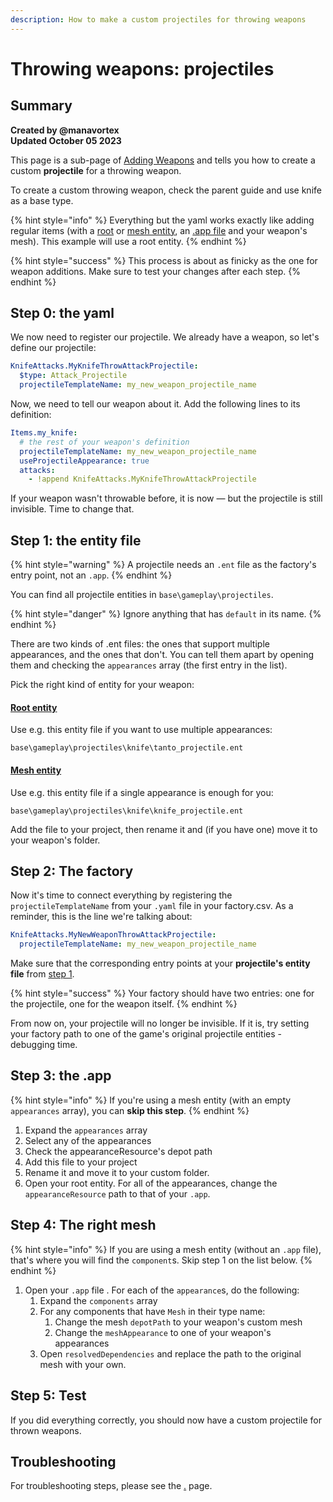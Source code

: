 ```yaml
---
description: How to make a custom projectiles for throwing weapons
---
```


# Throwing weapons: projectiles

## Summary

**Created by @manavortex**\
**Updated October 05 2023**

This page is a sub-page of [Adding Weapons](./) and tells you how to create a custom **projectile** for a throwing weapon.

To create a custom throwing weapon, check the parent guide and use knife as a base type.

{% hint style="info" %}
Everything but the yaml works exactly like adding regular items (with a [root](../../../../for-mod-creators-theory/files-and-what-they-do/entity-.ent-files/#root-entity) or [mesh entity](../../../../for-mod-creators-theory/files-and-what-they-do/entity-.ent-files/#mesh-component-entity-simple-entity), an [.app file](../../../../for-mod-creators-theory/files-and-what-they-do/appearance-.app-files/#appearances) and your weapon's mesh). This example will use a root entity.
{% endhint %}

{% hint style="success" %}
This process is about as finicky as the one for weapon additions. Make sure to test your changes after each step.
{% endhint %}

## Step 0: the yaml

We now need to register our projectile. We already have a weapon, so let's define our projectile:

```yaml
KnifeAttacks.MyKnifeThrowAttackProjectile:
  $type: Attack_Projectile
  projectileTemplateName: my_new_weapon_projectile_name
```

Now, we need to tell our weapon about it. Add the following lines to its definition:

```yaml
Items.my_knife:
  # the rest of your weapon's definition
  projectileTemplateName: my_new_weapon_projectile_name
  useProjectileAppearance: true
  attacks: 
    - !append KnifeAttacks.MyKnifeThrowAttackProjectile
```

If your weapon wasn't throwable before, it is now — but the projectile is still invisible. Time to change that.

## Step 1: the entity file

{% hint style="warning" %}
A projectile needs an `.ent` file as the factory's entry point, not an `.app`.
{% endhint %}

You can find all projectile entities in `base\gameplay\projectiles`. &#x20;

{% hint style="danger" %}
Ignore anything that has `default` in its name.
{% endhint %}

There are two kinds of .ent files: the ones that support multiple appearances, and the ones that don't. You can tell them apart by opening them and checking the `appearances` array (the first entry in the list).&#x20;

Pick the right kind of entity for your weapon:

#### [Root entity](../../../../for-mod-creators-theory/files-and-what-they-do/entity-.ent-files/#root-entity)

Use e.g. this entity file if you want to use multiple appearances:

```
base\gameplay\projectiles\knife\tanto_projectile.ent
```

#### [Mesh entity](../../../../for-mod-creators-theory/files-and-what-they-do/entity-.ent-files/#mesh-component-entity-simple-entity)

Use e.g. this entity file if a single appearance is enough for you:

```
base\gameplay\projectiles\knife\knife_projectile.ent
```

Add the file to your project, then rename it and (if you have one) move it to your weapon's folder.

## Step 2: The factory

Now it's time to connect everything by registering the `projectileTemplateName` from your `.yaml` file in your factory.csv. As a reminder, this is the line we're talking about:

```yaml
KnifeAttacks.MyNewWeaponThrowAttackProjectile:
  projectileTemplateName: my_new_weapon_projectile_name
```

Make sure that the corresponding entry points at your **projectile's entity file** from [step 1](throwing-weapons-projectiles.md#step-1-the-entity-file).&#x20;

{% hint style="success" %}
Your factory should have two entries: one for the projectile, one for the weapon itself.
{% endhint %}

From now on, your projectile will no longer be invisible. If it is, try setting your factory path to one of the game's original projectile entities - debugging time.

## Step 3: the .app

{% hint style="info" %}
If you're using a mesh entity (with an empty `appearances` array), you can **skip this step**.
{% endhint %}

1. Expand the `appearances` array
2. Select any of the appearances
3. Check the appearanceResource's depot path
4. Add this file to your project
5. Rename it and move it to your custom folder.
6. Open your root entity. For all of the appearances, change the `appearanceResource` path to that of your `.app`.

## Step 4: The right mesh

{% hint style="info" %}
If you are using a mesh entity (without an `.app` file), that's where you will find the `component`s.  Skip step 1 on the list below.
{% endhint %}

1. Open your `.app` file . For each of the `appearance`s, do the following:
   1. Expand the `components` array
   2. For any components that have `Mesh` in their type name:
      1. Change the mesh `depotPath` to your weapon's custom mesh
      2. Change the `meshAppearance` to one of your weapon's appearances
   3. Open `resolvedDependencies` and replace the path to the original mesh with your own.

## Step 5: Test

If you did everything correctly, you should now have a custom projectile for thrown weapons.&#x20;

## Troubleshooting

For troubleshooting steps, please see the [.](./ "mention") page.
